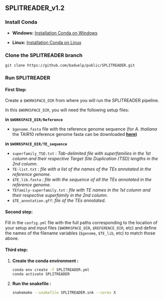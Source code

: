## SPLITREADER_v1.2

### Install Conda

- **Windows:** [Installation Conda on Windows](https://docs.conda.io/projects/conda/en/latest/user-guide/install/windows.html)

- **Linux:** [Installation Conda on Linux](https://docs.conda.io/projects/conda/en/latest/user-guide/install/linux.html)

### Clone the SPLITREADER branch

`git clone https://github.com/baduelp/public/SPLITREADER.git`

### Run SPLITREADER 

#### First Step: 

Create a `$WORKSPACE_DIR` from where you will run the SPLITREADER pipeline.

In this `$WORKSPACE_DIR`, you will need the following setup files:

**in `$WORKSPACE_DIR/Reference`**

- `$genome.fasta` file with the reference genome sequence (for *A. thaliana* the TAIR10 reference genome fasta can be downloaded **[here](https://www.arabidopsis.org/download/index-auto.jsp?dir=%2Fdownload_files%2FGenes%2FTAIR10_genome_release%2FTAIR10_chromosome_files))**

**in `$WORKSPACE_DIR/TE_sequence`**

- `superfamily_TSD.txt` : *Tab-delimited file with superfamilies in the 1st column and their respective Target Site Duplication (TSD) lengths in the 2nd column.*
- `TE-list.txt` : *file with a list of the names of the TEs annotated in the reference genome.*
- `$TE_lib.fasta` : *file with the sequence of all the TEs annotated in the reference genome.*
- `TEfamily-superfamily.txt` : *file with TE names in the 1st column and their respective superfamily in the 2nd column.*
- `$TE_annotation.gff`: *file of the TEs annotated.*

#### Second step: 

Fill in the `config.yml` file with the full paths corresponding to the location of your setup and input files (`$WORKSPACE_DIR`, `$REFERENCE_DIR`, etc) and define the names of the filename variables (`$genome`, `$TE_lib`, etc) to match those above.

#### Third step:

1. **Create the conda environment :**

    ```bash
    conda env create -f SPLITREADER.yml
    conda activate SPLITREADER
    ```

2. **Run the snakefile :**

    ```bash
    snakemake --snakefile SPLITREADER.snk --cores X
    ```
